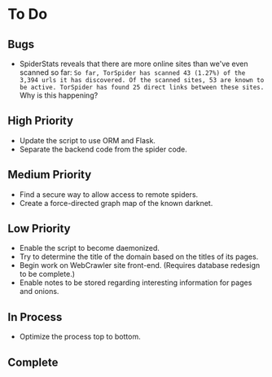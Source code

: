 # To Do

## Bugs
* SpiderStats reveals that there are more online sites than we've even scanned so far: `So far, TorSpider has scanned 43 (1.27%) of the 3,394 urls it has discovered. Of the scanned sites, 53 are known to be active. TorSpider has found 25 direct links between these sites.` Why is this happening?

## High Priority
* Update the script to use ORM and Flask.
* Separate the backend code from the spider code.

## Medium Priority
* Find a secure way to allow access to remote spiders.
* Create a force-directed graph map of the known darknet.

## Low Priority
* Enable the script to become daemonized.
* Try to determine the title of the domain based on the titles of its pages.
* Begin work on WebCrawler site front-end. (Requires database redesign to be complete.)
* Enable notes to be stored regarding interesting information for pages and onions.

## In Process
* Optimize the process top to bottom.

## Complete

